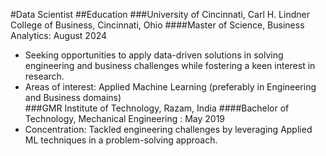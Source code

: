 #Data Scientist
##Education
###University of Cincinnati, Carl H. Lindner College of Business, Cincinnati, Ohio
####Master of Science, Business Analytics: August 2024
- Seeking opportunities to apply data-driven solutions in solving engineering and business challenges while fostering a keen interest in research.
- Areas of interest: Applied Machine Learning (preferably in Engineering and Business domains)	        	
###GMR Institute of Technology, Razam, India
####Bachelor of Technology, Mechanical Engineering	: May 2019
- Concentration: Tackled engineering challenges by leveraging Applied ML techniques in a problem-solving approach.

